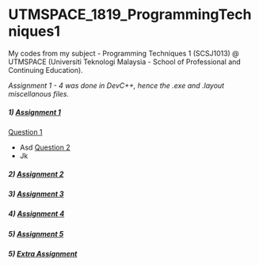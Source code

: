 # UTMSPACE_1819_ProgrammingTechniques1
My codes from my subject - Programming Techniques 1 (SCSJ1013) @ UTMSPACE (Universiti Teknologi Malaysia - School of Professional and Continuing Education).

_Assignment 1 - 4 was done in DevC++, hence the .exe and .layout miscellanous files._

##### 1) [Assignment 1](https://github.com/Chikoness/UTMSPACE_1819_ProgrammingTechniques1/tree/master/Assignment_1)
[Question 1](https://github.com/Chikoness/UTMSPACE_1819_ProgrammingTechniques1/tree/master/Assignment_1/Question_1)
- Asd
[Question 2](https://github.com/Chikoness/UTMSPACE_1819_ProgrammingTechniques1/tree/master/Assignment_1/Question_2)
- Jk
##### 2) [Assignment 2](https://github.com/Chikoness/UTMSPACE_1819_ProgrammingTechniques1/tree/master/Assignment_2)
##### 3) [Assignment 3](https://github.com/Chikoness/UTMSPACE_1819_ProgrammingTechniques1/tree/master/Assignment_3)
##### 4) [Assignment 4](https://github.com/Chikoness/UTMSPACE_1819_ProgrammingTechniques1/tree/master/Assignment_4)
##### 5) [Assignment 5](https://github.com/Chikoness/UTMSPACE_1819_ProgrammingTechniques1/tree/master/Assignment_5)
##### 5) [Extra Assignment](https://github.com/Chikoness/UTMSPACE_1819_ProgrammingTechniques1/tree/master/Extra_Assignment)
